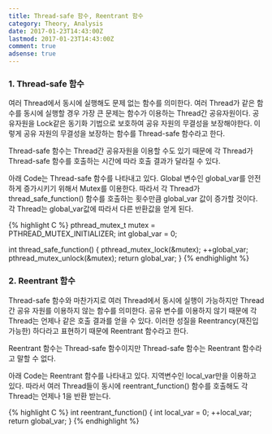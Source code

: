 ```yaml
---
title: Thread-safe 함수, Reentrant 함수
category: Theory, Analysis
date: 2017-01-23T14:43:00Z
lastmod: 2017-01-23T14:43:00Z
comment: true
adsense: true
---
```


### 1. Thread-safe 함수

여러 Thread에서 동시에 실행해도 문제 없는 함수를 의미한다. 여러 Thread가 같은 함수를 동시에 실행할 경우 가장 큰 문제는 함수가 이용하는 Thread간 공유자원이다. 공유자원을 Lock같은 동기화 기법으로 보호하여 공유 자원의 무결성을 보장해야한다. 이렇게 공유 자원의 무결성을 보장하는 함수를 Thread-safe 함수라고 한다.

Thread-safe 함수는 Thread간 공유자원을 이용할 수도 있기 때문에 각 Thread가 Thread-safe 함수를 호출하는 시간에 따라 호출 결과가 달라질 수 있다.

아래 Code는 Thread-safe 함수를 나타내고 있다. Global 변수인 global_var를 안전하게 증가시키기 위해서 Mutex를 이용한다. 따라서 각 Thread가 thread_safe_function() 함수를 호출하는 횟수만큼 global_var 값이 증가할 것이다. 각 Thread는 global_var값에 따라서 다른 반환값을 얻게 된다.

{% highlight C %}
pthread_mutex_t mutex = PTHREAD_MUTEX_INITIALIZER;
int global_var = 0;

int thread_safe_function()
{
    pthread_mutex_lock(&mutex);
    ++global_var;
    pthread_mutex_unlock(&mutex);
    return global_var;
}
{% endhighlight %}

### 2. Reentrant 함수

Thread-safe 함수와 마찬가지로 여러 Thread에서 동시에 실행이 가능하지만 Thread간 공유 자원를 이용하지 않는 함수를 의미한다. 공유 변수를 이용하지 않기 때문에 각 Thread는 언제나 같은 호출 결과를 얻을 수 있다. 이러한 성질을 Reentrancy(재진입 가능한) 하다라고 표현하기 때문에 Reentrant 함수라고 한다.

Reentrant 함수는 Thread-safe 함수이지만 Thread-safe 함수는 Reentrant 함수라고 말할 수 없다.

아래 Code는 Reentrant 함수를 나타내고 있다. 지역변수인 local_var만을 이용하고 있다. 따라서 여러 Thread들이 동시에 reentrant_function() 함수를 호출해도 각 Thread는 언제나 1을 반환 받는다.

{% highlight C %}
int reentrant_function()
{
    int local_var = 0;
    ++local_var;
    return global_var;
}
{% endhighlight %}
